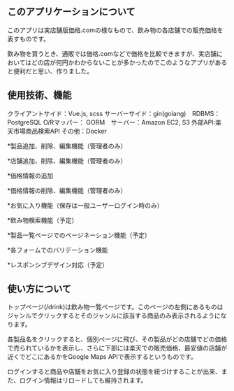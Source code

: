 

## このアプリケーションについて
このアプリは実店舗版価格.comの様なもので、飲み物の各店舗での販売価格を表すものです。

飲み物を買うとき、通販では価格.comなどで価格を比較できますが、実店舗においてはどの店が何円かわからないことが多かったのでこのようなアプリがあると便利だと思い、作りました。
  
## 使用技術、機能
  
 クライアントサイド：Vue.js, scss サーバーサイド：gin(golang)　RDBMS：PostgreSQL O/Rマッパー： GORM　サーバー：Amazon EC2, S3 外部API:楽天市場商品検索API その他：Docker
 
  *製品追加、削除、編集機能（管理者のみ）
  
  *店舗追加、削除、編集機能（管理者のみ）
  
  *価格情報の追加
  
  *価格情報の削除、編集機能（管理者のみ）
  
  *お気に入り機能（保存は一般ユーザーログイン時のみ）
  
  *飲み物検索機能（予定）
  
  *製品一覧ページでのページネーション機能（予定）
  
  *各フォームでのバリデーション機能
  
  *レスポンシブデザイン対応（予定）
 
## 使い方について
トップページ(/drink)は飲み物一覧ページです。このページの左側にあるものはジャンルでクリックするとそのジャンルに該当する商品のみ表示されるようになります。

各製品名をクリックすると、個別ページに飛び、その製品がどの店舗でどの価格で売られているかを表示し、さらに下部には楽天での販売価格、最安値の店舗が近くでどこにあるかをGoogle Maps APIで表示するというものです。

ログインすると商品や店舗をお気に入り登録の状態を紐づけすることが出来、また、ログイン情報はリロードしても維持されます。
